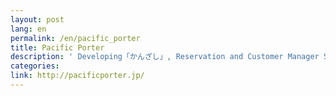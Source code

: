 ```yaml
---
layout: post
lang: en
permalink: /en/pacific_porter
title: Pacific Porter
description: ' Developing「かんざし」, Reservation and Customer Manager System for Beauty Salon. '
categories: 
link: http://pacificporter.jp/
---
```

